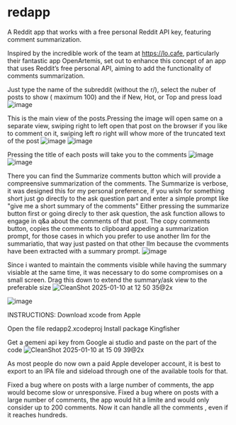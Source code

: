 # redapp
A Reddit app that works with a free personal Reddit API key, featuring comment summarization.


Inspired by the incredible work of the team at https://lo.cafe, particularly their fantastic app OpenArtemis,  set out to enhance this concept of an app that uses Reddit’s free personal API, aiming to add the functionality of comments summarization.

Just type the name of the subreddit (without the r/), select the nuber of posts to show ( maximum 100) and the if New, Hot, or Top and press load
![image](https://github.com/user-attachments/assets/a1ab5dca-da77-4dc7-8b5c-b759a55bbedf)

This is the main view of the posts.Pressing the image will open same on a separate view, swiping right to left open that post on the browser if you like to comment on it, swiping left ro right will whow more of the truncated text of the post
![image](https://github.com/user-attachments/assets/230966c7-31cd-49a7-b6c9-35bbcfd5958f)
![image](https://github.com/user-attachments/assets/fe136ce0-52c3-4ab4-b4e1-bfd4e762cc07)

Pressing the title of each posts will take you to the comments
![image](https://github.com/user-attachments/assets/8193c0b6-00cc-4dc2-a291-87de530c7521)
![image](https://github.com/user-attachments/assets/dcbc293d-c1c5-457d-a0a7-33faa97c3adf)

There you can find the Summarize comments button which will provide a compreensive summarization of the comments. The Summarize is verbose, it was designed this for my personal preference, if you wish for something short just go directly to the ask question part and enter a simple prompt like "give me a short summary of the comments"
Either pressing the summarize button first or going direcly to ther ask question, the ask function allows to engage in q&a about the comments of that post.
The copy comments button, copies the comments to clipboard appeding a summarization prompt, for those cases in which you prefer to use another llm for the summariatio, that way just pasted on that other llm because the cvomments have been extracted with a summary prompt.
![image](https://github.com/user-attachments/assets/600ad73d-f209-4fa0-8f48-674de1f14cd4)

Since i wanted to maintain the comments visible while having the summary visiable at the same time, it was necessary to do some compromises on a small screen.
Drag this down to extend the summary/ask view to the preferable size
![CleanShot 2025-01-10 at 12 50 35@2x](https://github.com/user-attachments/assets/10106124-b0cc-4440-bef3-2dd4b561a14a)

![image](https://github.com/user-attachments/assets/90a82c7e-c7d4-4d32-be4f-fd96291ed3c2)


INSTRUCTIONS:
Download xcode from Apple

Open the file  redapp2.xcodeproj
Install package Kingfisher

Get a gemeni api key from Google ai studio and paste on the part of the code 
![CleanShot 2025-01-10 at 15 09 39@2x](https://github.com/user-attachments/assets/f6ad1416-bb09-42f4-bd93-8950a3359bcf)


As most people do now own a paid Apple developer account, it is best to export to an IPA file and sideload through one of the available tools for that.

Fixed a bug where on posts with a large number of comments, the app would become slow or unresponsive. 
Fixed a bug where on posts with a large number of comments, the app would hit a limite and would only consider up to 200 comments. Now it can handle all the comments , even if it reaches hundreds.
